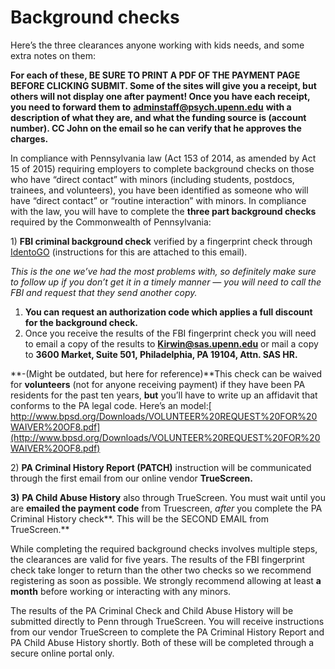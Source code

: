 # Background checks

Here’s the three clearances anyone working with kids needs, and some extra notes on them:

**For each of these, BE SURE TO PRINT A PDF OF THE PAYMENT PAGE BEFORE CLICKING SUBMIT. Some of the sites will give you a receipt, but others will not display one after payment! Once you have each receipt, you need to forward them to** [**adminstaff@psych.upenn.edu**](mailto:adminstaff@psych.upenn.edu) **with a description of what they are, and what the funding source is (account number). CC John on the email so he can verify that he approves the charges.**

In compliance with Pennsylvania law (Act 153 of 2014, as amended by Act 15 of 2015) requiring employers to complete background checks on those who have “direct contact” with minors (including students, postdocs, trainees, and volunteers),  you have been identified as someone who will have “direct contact” or “routine interaction” with minors. In compliance with the law, you will have to complete the **three part background checks** required by the Commonwealth of Pennsylvania:

1\)      **FBI criminal background check** verified by a fingerprint check through [IdentoGO](https://uenroll.identogo.com) (instructions for this are attached to this email).

_This is the one we’ve had the most problems with, so definitely make sure to follow up if you don’t get it in a timely manner — you will need to call the FBI and request that they send another copy._

1. &#x20;     **You can request an authorization code which applies a full discount for the background check.**
2. &#x20;    Once you receive the results of the FBI fingerprint check you will need to email a copy of the results to **Kirwin@sas.upenn.edu** or mail a copy to **3600 Market, Suite 501, Philadelphia, PA 19104, Attn. SAS HR.**

**-(Might be outdated, but here for reference)**This check can be waived for **volunteers** (not for anyone receiving payment) if they have been PA residents for the past ten years, **but** you’ll have to write up an affidavit that conforms to the PA legal code. Here’s an model:[ http://www.bpsd.org/Downloads/VOLUNTEER%20REQUEST%20FOR%20WAIVER%20OF8.pdf](http://www.bpsd.org/Downloads/VOLUNTEER%20REQUEST%20FOR%20WAIVER%20OF8.pdf)

2\)      **PA Criminal History Report (PATCH)** instruction will be communicated through the first email from our online vendor **TrueScreen.** &#x20;

&#x20;

**3)**      **PA Child Abuse History** also through TrueScreen. You must wait until you are **emailed the payment code** from Truescreen, _after_ you complete the PA Criminal History check**. This will be the SECOND EMAIL from TrueScreen.**

While completing the required background checks involves multiple steps, the clearances are valid for five years.  The results of the FBI fingerprint check take longer to return than the other two checks so we recommend registering as soon as possible. We strongly recommend allowing at least **a month** before working or interacting with any minors.

The results of the PA Criminal Check and Child Abuse History will be submitted directly to Penn through TrueScreen. You will receive instructions from our vendor TrueScreen to complete the PA Criminal History Report and PA Child Abuse History shortly. Both of these will be completed through a secure online portal only.
